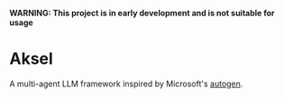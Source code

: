 **WARNING: This project is in early development and is not suitable for usage**

# Aksel

A multi-agent LLM framework inspired by Microsoft's [autogen](https://github.com/microsoft/autogen).
